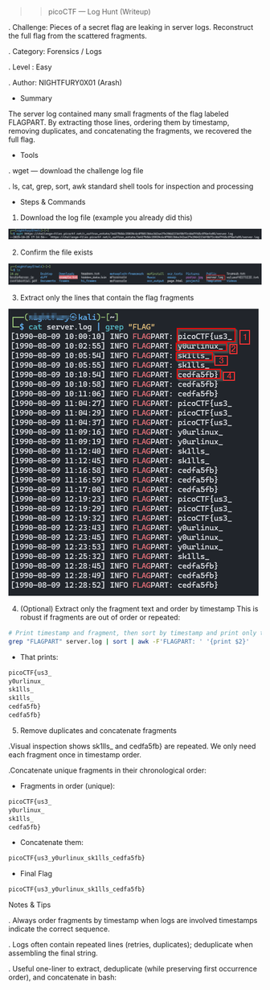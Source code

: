 >> picoCTF — Log Hunt (Writeup)

. Challenge: Pieces of a secret flag are leaking in server logs. Reconstruct the full flag from the scattered fragments.

. Category: Forensics / Logs

. Level : Easy

. Author: NIGHTFURY0X01 (Arash)

+ Summary

The server log contained many small fragments of the flag labeled FLAGPART. By extracting those lines, ordering them by timestamp, removing duplicates, and concatenating the fragments, we recovered the full flag.

+ Tools

. wget — download the challenge log file

. ls, cat, grep, sort, awk standard shell tools for inspection and processing

+ Steps & Commands

1. Download the log file (example  you already did this)

![Step 1](images/1.png)


2. Confirm the file exists

![Step 2](images/2.png)


3. Extract only the lines that contain the flag fragments


![Step 3](images/3.png)




4. (Optional) Extract only the fragment text and order by timestamp
This is robust if fragments are out of order or repeated:

```bash 
# Print timestamp and fragment, then sort by timestamp and print only the fragment (last field)
grep "FLAGPART" server.log | sort | awk -F'FLAGPART: ' '{print $2}'
```


+ That prints:
``` bash
picoCTF{us3_
y0urlinux_
sk1lls_
sk1lls_
cedfa5fb}
cedfa5fb}
 ```

5. Remove duplicates and concatenate fragments

.Visual inspection shows sk1lls_ and cedfa5fb} are repeated. We only need each fragment once in timestamp order.

.Concatenate unique fragments in their chronological order:

+ Fragments in order (unique):

```bash
picoCTF{us3_
y0urlinux_
sk1lls_
cedfa5fb}

```
+ Concatenate them:

```bash
picoCTF{us3_y0urlinux_sk1lls_cedfa5fb}
```

+ Final Flag
``` bash
picoCTF{us3_y0urlinux_sk1lls_cedfa5fb}
```

Notes & Tips

. Always order fragments by timestamp when logs are involved  timestamps indicate the correct sequence.

. Logs often contain repeated lines (retries, duplicates); deduplicate when assembling the final string.

. Useful one-liner to extract, deduplicate (while preserving first occurrence order), and concatenate in bash: